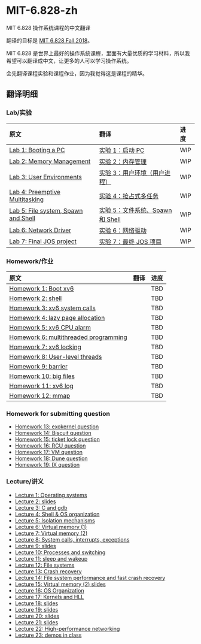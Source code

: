# MIT-6.828-zh

MIT 6.828 操作系统课程的中文翻译

翻译的目标是 [MIT 6.828 Fall 2018](https://pdos.csail.mit.edu/6.828/2018/schedule.html)。

MIT 6.828 是世界上最好的操作系统课程，里面有大量优质的学习材料，所以我希望可以翻译成中文，让更多的人可以学习操作系统。

会先翻译课程实验和课程作业，因为我觉得这是课程的精华。

## 翻译明细

### Lab/实验

| 原文                                                                                    | 翻译                                                                                         | 进度 |
| :-------------------------------------------------------------------------------------- | :------------------------------------------------------------------------------------------- | :--- |
| [Lab 1: Booting a PC](https://pdos.csail.mit.edu/6.828/2018/labs/lab1/)                 | [实验 1：启动 PC](./Lab%201%3A%20Booting%20a%20PC.md)                                        | WIP  |
| [Lab 2: Memory Management](https://pdos.csail.mit.edu/6.828/2018/labs/lab2/)            | [实验 2：内存管理](./Lab%202%3A%20Memory%20Management.md)                                    | WIP  |
| [Lab 3: User Environments](https://pdos.csail.mit.edu/6.828/2018/labs/lab3/)            | [实验 3：用户环境（用户进程）](./Lab%203%3A%20User%20Environments.md)                        | WIP  |
| [Lab 4: Preemptive Multitasking](https://pdos.csail.mit.edu/6.828/2018/labs/lab4/)      | [实验 4：抢占式多任务](./Lab%204%3A%20Preemptive%20Multitasking.md)                          | WIP  |
| [Lab 5: File system, Spawn and Shell](https://pdos.csail.mit.edu/6.828/2018/labs/lab5/) | [实验 5：文件系统、Spawn 和 Shell](./Lab%205%3A%20File%20system%2C%20Spawn%20and%20Shell.md) | WIP  |
| [Lab 6: Network Driver](https://pdos.csail.mit.edu/6.828/2018/labs/lab6/)               | [实验 6：网络驱动](./Lab%206%3A%20Network%20Driver.md)                                       | WIP  |
| [Lab 7: Final JOS project](https://pdos.csail.mit.edu/6.828/2018/labs/lab7/)            | [实验 7：最终 JOS 项目](./Lab%207%3A%20Final%20JOS%20project.md)                             | WIP  |

### Homework/作业

| 原文                                                                                                  | 翻译 | 进度 |
| :---------------------------------------------------------------------------------------------------- | :--- | :--- |
| [Homework 1: Boot xv6](https://pdos.csail.mit.edu/6.828/2018/homework/xv6-boot.html)                  |      | TBD  |
| [Homework 2: shell](https://pdos.csail.mit.edu/6.828/2018/homework/xv6-shell.html)                    |      | TBD  |
| [Homework 3: xv6 system calls](https://pdos.csail.mit.edu/6.828/2018/homework/xv6-syscall.html)       |      | TBD  |
| [Homework 4: lazy page allocation](https://pdos.csail.mit.edu/6.828/2018/homework/xv6-zero-fill.html) |      | TBD  |
| [Homework 5: xv6 CPU alarm](https://pdos.csail.mit.edu/6.828/2018/homework/xv6-alarm.html)            |      | TBD  |
| [Homework 6: multithreaded programming](https://pdos.csail.mit.edu/6.828/2018/homework/lock.html)     |      | TBD  |
| [Homework 7: xv6 locking](https://pdos.csail.mit.edu/6.828/2018/homework/xv6-lock.html)               |      | TBD  |
| [Homework 8: User-level threads](https://pdos.csail.mit.edu/6.828/2018/homework/xv6-uthread.html)     |      | TBD  |
| [Homework 9: barrier](https://pdos.csail.mit.edu/6.828/2018/homework/barrier.html)                    |      | TBD  |
| [Homework 10: big files](https://pdos.csail.mit.edu/6.828/2018/homework/xv6-big-files.html)           |      | TBD  |
| [Homework 11: xv6 log](https://pdos.csail.mit.edu/6.828/2018/homework/xv6-new-log.html)               |      | TBD  |
| [Homework 12: mmap](https://pdos.csail.mit.edu/6.828/2018/homework/mmap.html)                         |      | TBD  |

### Homework for submitting question

-   [Homework 13: exokernel question](https://pdos.csail.mit.edu/6.828/2018/homework/exok.html)
-   [Homework 14: Biscuit question](https://pdos.csail.mit.edu/6.828/2018/homework/biscuit.html)
-   [Homework 15: ticket lock question](https://pdos.csail.mit.edu/6.828/2018/homework/ticketlock.html)
-   [Homework 16: RCU question](https://pdos.csail.mit.edu/6.828/2018/homework/rcu.html)
-   [Homework 17: VM question](https://pdos.csail.mit.edu/6.828/2018/homework/vmware.html)
-   [Homework 18: Dune question](https://pdos.csail.mit.edu/6.828/2018/homework/dune.html)
-   [Homework 19: IX question](https://pdos.csail.mit.edu/6.828/2018/homework/ix.html)

### Lecture/讲义

-   [Lecture 1: Operating systems]()
-   [Lecture 2: slides]()
-   [Lecture 3: C and gdb]()
-   [Lecture 4: Shell & OS organization]()
-   [Lecture 5: Isolation mechanisms]()
-   [Lecture 6: Virtual memory (1)]()
-   [Lecture 7: Virtual memory (2)]()
-   [Lecture 8: System calls, interrupts, exceptions]()
-   [Lecture 9: slides]()
-   [Lecture 10: Processes and switching]()
-   [Lecture 11: sleep and wakeup]()
-   [Lecture 12: File systems]()
-   [Lecture 13: Crash recovery]()
-   [Lecture 14: File system performance and fast crash recovery]()
-   [Lecture 15: Virtual memory (2) slides]()
-   [Lecture 16: OS Organization]()
-   [Lecture 17: Kernels and HLL]()
-   [Lecture 18: slides]()
-   [Lecture 19: slides]()
-   [Lecture 20: slides]()
-   [Lecture 21: slides]()
-   [Lecture 22: High-performance networking]()
-   [Lecture 23: demos in class]()
